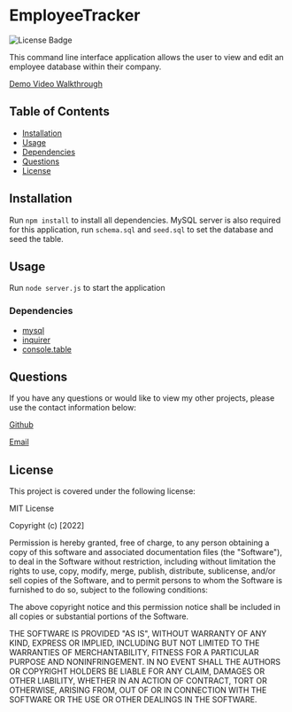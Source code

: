 # EmployeeTracker
![License Badge](https://img.shields.io/badge/License-MIT-informational?logoColor=white&color=1CA2F1)

This command line interface application allows the user to view and edit an employee database within their company. 

<a href="https://drive.google.com/file/d/1sSYr1uJa2AGRzgQINKx8EsoeWwoHGBvP/view">Demo Video Walkthrough</a>

## Table of Contents
  - [Installation](#installation)
  - [Usage](#usage)
  - [Dependencies](#dependencies)
  - [Questions](#questions)
  - [License](#license)
 
## Installation
Run ```npm install``` to install all dependencies. MySQL server is also required for this application, run ```schema.sql``` and ```seed.sql``` to set the database and seed the table.  

## Usage
Run ```node server.js``` to start the application

### Dependencies
- [mysql](https://www.npmjs.com/package/mysql)
- [inquirer](https://www.npmjs.com/package/inquirer)
- [console.table](https://www.npmjs.com/package/console.table) 

## Questions
If you have any questions or would like to view my other projects, please use the contact information below:

<a href="https://github.com/parisa-ostovari">Github</a>

<a href="mailto:parisaostovari@gmail.com">Email</a> 

## License
This project is covered under the following license:

MIT License

Copyright (c) [2022]

Permission is hereby granted, free of charge, to any person obtaining a copy
of this software and associated documentation files (the "Software"), to deal
in the Software without restriction, including without limitation the rights
to use, copy, modify, merge, publish, distribute, sublicense, and/or sell
copies of the Software, and to permit persons to whom the Software is
furnished to do so, subject to the following conditions:

The above copyright notice and this permission notice shall be included in all
copies or substantial portions of the Software.

THE SOFTWARE IS PROVIDED "AS IS", WITHOUT WARRANTY OF ANY KIND, EXPRESS OR
IMPLIED, INCLUDING BUT NOT LIMITED TO THE WARRANTIES OF MERCHANTABILITY,
FITNESS FOR A PARTICULAR PURPOSE AND NONINFRINGEMENT. IN NO EVENT SHALL THE
AUTHORS OR COPYRIGHT HOLDERS BE LIABLE FOR ANY CLAIM, DAMAGES OR OTHER
LIABILITY, WHETHER IN AN ACTION OF CONTRACT, TORT OR OTHERWISE, ARISING FROM,
OUT OF OR IN CONNECTION WITH THE SOFTWARE OR THE USE OR OTHER DEALINGS IN THE
SOFTWARE.